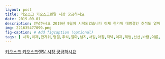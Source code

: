 ```yaml
---
layout: post
title: 키오스크 키오스크렌탈 시장 궁금하시요
date: 2019-09-01
description: 안녕하세요 2019년 9월이 시작되었습니다 이제 한가위 대명절인 추석도 얼마남지 않았습니다 그래서일까요 아침저녁으로 이제 제법 선선한 바람이 불어오고 있습니다 2019년 한 여름의 뜨거운 햇살이 
img: 221635477099.png
fig-caption: # Add figcaption (optional)
tags: [ 시작,이제,한가위,명절,추석,얼마,남지,서일,아침,저녁,이제,제법,선선,바람,여름,햇살,기세,부리고,정말,한겨울,사람,한낮,태양,열기,기세,오늘,햇살,아래,하루,우리,이웃,햇살,아래,하루,사람,동료,사람과,열정,희망이,우리,모두,오늘이,오늘,화이팅,최근,사회,이슈,혹시,오스,무인,주문,용어,보지,오스,공공장소,주로,설치,터치스크린,정보,전달,시스템,이용,마케팅,오스,크란,원래,옥외,설치,대형,천막,말로,간이,판매,소형,매점,의미,최근,공공장소,무인,자동화,통해,주변,정보,안내,버스,시간,안내,일반,대중,이용,무인,정보,단말기,지칭,단말기,활용,마케팅,통상,무인,주문,결제,시스템,통칭,기도,최저임금,상승,인건비,절감,대안,무인,기기,시스템,오스,보급,활성화,신문,음료,매점,오스,무인,자동화,통해,대중,이용,공공장소,설치,무인,단말기,대부분,보드,사용,화면,터치스크린,사용,단계,검색,이용자,편의,장점,직접,안내,사람,때문,인력,절감,효과,반면,식당,영화관,매장,중심,보안,취약점,개인정보,유출,우려,다음,헤럴드,기사,기사,잠깐,동네,분식집,오스,기사,입력,손님,주문,기계,동네,종종,분식점,최근,이수진,상황,잠시,직원,보이지,무인,클릭,결제,마치,나니,문서,출력,푸드코트,대형,프랜차이즈,매장,무인,여기,이용,지난,서울,노량진,커피,매장,음료,직원,전부,아메리카노,가격,픽업,카드,현금,전용,무인기,카드,사용,무인기,대가,자리,직원,김모,피크타임,오전,사이,음료,린다,인근,위치,레드,커피,가게,내부,외부,오스,대씩,구비,가게,오스,설치,관리,관계자,레드,커피,작년,호점,프랜차이즈,사업,본격,경우,이전,포스,아예,무인,기기,활용,매장,자리,귀띔,불황,임대료,최저임금,인상,여파,무인,바람,동네,곳곳,지난해,올해,최저임금,승률,각각,자영,업자,사이,인건비,부담,대한,위기,의식,고조,무인,주문,결제,시스템,오스,맥도날드,롯데리아,기존,햄버거,프랜차이즈,일반,커피전문점,밥집,확대,추세,업계,장내,무인,기기,활용,해도,시작,단계,최근,증가,보고,암호,화폐,거래소,빗썸,운영,오스,브랜드,터치,관계자,올해,프랜차이즈,가맹,정보,등록,일반,매장,주문,오스,수량,대비,가까이,프랜차이즈,업종,일반,자영,업자,오스,구매,비중,만큼,동네,무인,기기,확산,무인,바람,최근,심화,자영,업자,위기,전문가,분석,중소,벤처기업,부가,지난,발표,전국,소상,공인,실태,조사,시험,조사,상공,기준,평균,매출,평균,영업,이익,집계,년도,감소,수치,통계청,발표,기준,임금,근로자,평균,소득,영업,이익,역시,감소,상공,평균,영업,이익,년도,비교,절반,가까이,증가,수치,기점,이익,감소,부채,증가,상공,평균,부채,지난해,전인,비교,가량,급증,전국,소상,공인,자영,업자,지난해,기준,성태,연세대,경제,학부,교수,오스,무인,기기,미국,중국,외국,대규모,마트,먼저,도입,우리나라,방위,확산,면서,최근,최저임금,가파르,과정,무인,화로,전환,노동,자본,대체,전환,환경,지적,실제,업계,오스,대당,아르바이트생,명의,대체,효과,보고,오스,업체,수준,신용카드,사용,기기,현금,카드,모바일,페이,모두,고급,기기,시작,프랜차이즈,업계,관계자,오스,명의,대체,기준,아르바이트생,풀타임,고용,점주,입장,비용,절감,서울,동작구,노량진,위치,순두부,가게,부점,모씨,무인,기기,가나,라며,계산,직접,인원,감축,부분,직원,고용,매장,명의,손님,수용,남짓,규모,역시,오스,통해,주문,계산,해결,정도,매장,직원,이익,거의,시간대,파트타임,아르바이트생,인건비,상황,무인,기기,비용,오늘,오스,탈시,체크,가지,오스,시장,성장,곡선,정말,상승,여러,이유,불황,장기,서민,호주머니,점점,때문,자영,업자,업종,장사,문제,장사,가장,지출,비용,인건비,감당,점점,때문,식당,하나,개업,운영,가정,주방,서빙,최소,명의,직원,최소,인건비,지출,연간,인건비,지출,장사,재료,인건비,임대료,등등,지출,운영,실제,인건비,상승,수준,시작,올해,성장,전망,오스,크시,지금,오스,도입,고민,여러분,정보,가지,제공,오스,안내,인건비,추이,잠시,보고,최저,인건비,대비,인건비,최저임금,급상승,경기,순환,최저생계비,보장,최저생계비,증가,의식주,안정화,지출,경기,순환,경제,하나,함정,실제,자영,업자,경우,최저임금,이익,정말,영세,자영,업자,상황,인건비,급증,자영,업자,내년,최저임금,심의,본격,프랜차이즈,업계,인건비,부담,가중,예의,주시,최저임금,상승,내년,인상,인건비,부담,폭증,배달,수수료,가격,인상,미노,전망,최저임금,위원회,내년,최저임금,심의,본격,착수,가운데,외식,프랜차이즈,업계,예의,주시,인건비,비중,사업,특성,내년,최저임금,인상,수익,악화,목소리,관련,업계,최저임금,위원회,정부,세종,청사,회의,내년,최저임금,심의,착수,내년,최저임금,결정,시한,열흘,남지,상황,경영,지난,과도,동결,호소,반면,노동계,공약,고수,노사,입장,상황,프랜차이즈,업계,자영,업자,중심,타격,라며,우려,본사,임금,지급,직영,달리,가맹,점주,직접,아르바이트생,인건비,지급,때문,프랜차이즈,업계,관계자,내년,최저임금,심의,관련,프랜차이즈,본사,가맹,점주,모두,예의,주시,면서,가맹,점주,가게,경영,가기,한계,상태,고용,가족,구성원,모두,가게,운영,상황,몰리,깊이,우려,실제,상공,연합,지난,발표,최저임금,관련,상공,근로자,실태,조사,결과,소상,공인,최저임금,인상,인건비,부담,근로자,최저임금,인상,불안,일자리,불안,호소,공동,위원장,한국,외식,중앙회,종로구,회장,앞서,지난,기자회견,통해,최저임금,고용,투자,마당,동결,포함,인상,논의,자체,무슨,의미,대다수,소상,공인,심정,라며,최저임금,차등,방안,포함,최저임금,인상,피해,상공,지원,실효,대책,무엇,지난,최저임금,인상,여파,프랜차이즈,업계,가격,인상,내년,인건비,종업원,수나,근무시간,한편,물가,상승,관측,더욱이,치킨,피자,배달,비중,업종,배달,수수료,상승,우려,관계자,배달,직원,업무,특성,고충,감안,대부분,업체,현행,최저,임금,시급,최저임금,임금,면서,배달,서비스,제품,대한,가격,인상,예상,인건비,절감,무인,주문,도입,속도,전망,롯데리아,맥도날드,버거킹,주요,프랜차이즈,업체,전국,매장,절반,가량,무인,주문,설치,자영,업자,최저임금,이상,임대료,재료,상황,족족,인건비,오스,도입,고려,대박,창업,최저임금,상승,대비,외식,업체,전략,대박,창업,최저임금,상승,대비,외식,업체,전략,일요,서울,최고,상권,서울,종로,거리,가면,점포,여기,저기,현상,전국,지방,갈수록,온라인,습격,도심,재개발,상권,변화,경기,침체,여러,가지,다음,기사,전문,내용,최고,상권,서울,종로,거리,가면,점포,여기,저기,현상,전국,지방,갈수록,온라인,습격,도심,재개발,상권,변화,경기,침체,여러,가지,요인,자영,업자,요인,하나,인건비,인상,인건비,인상,창업,속도,창업,전략,가장,대표,트렌드,무인,오스,도입,인력,아예,무인,운영,업종,창업,무인,오스,분식,커피,분야,확산,포스,전문,회사,성진,에스,경우,기존,제품,가량,제품,무인,결제,시스템,비롯,메가시티,매직,오토,서비스,기반,페이,푸드,오스,인건비,절약,과학,점포,운영,솔루션,대표,패스트푸드,외식,업체,맥도날드,현재,매장,이상,매장,무인,계산기,도입,롯데리아,전국,이상,매장,무인,계산기,운영,이랜드,운영,애슐리,역시,오스,도입,검토,스타벅스,사이렌,무인,주문,브랜드,고객,소통,공감,기여,서비스,환경,효율,개선,프로세스,혁신,자동화,인력,절감,방안,운영,프로세스,혁신,기존,불합리,서비스,환경,효율,후쿠오카,함바,부천,경우,최근,파스타,나베,기존,메뉴,종류,국물,음식,추가,메뉴,도입,기존,메뉴,조금,다른,주방,움직임,서비스,절차,동선,변화,보완,손님,최상,서비스,유지,방안,마련,서비스,주방,프로세스,개선,인건비,절감,부차,효과,각종,식자,재의,보관,조리,투입,동선,효율,자재,주방,조리,기구,배치,파악,서비스,효율,조리,과정,효율,위생,상태,개선,서비스,개선,마찬가지,음식점,테이블,한쪽,측면,서랍,손님,직접,수저,냅킨,셋팅,거나,셀프,코너,도입,바텐식,인테리어,도입,인력,절감,방법,셀프서비스,하나,방안,과거,셀프서비스,커피,분식,패스트푸드,고객,대상,업종,대부분,최근,음식점,한식,도입,곰탕,의정부,회전목마,곰탕,오리고기,결합,상호,보완,상품,전략,성공,사례,식당,무한리필,쌈채,샐러드,제공,공간,마련,고객,무한리필,채소,매장,인건비,절감,윈하,사례,인건비,인상,대응,위해,직원,개개인,생산,직원,교육,훈련,통해,직원,역량,방안,직원,장기,근속,학습,효과,자연,역량,향상,효과,떡볶이,본점,아연,사장,매장,운영,직원,성도,원칙,생일,기기,간식,지원,휴가,규정,직원,배려,경영,직원,사기,생산,높이,후쿠오카,함바,센터,포인터,경우,주말,주방,주중,주방,각각,항시,근무,시간,근무,합치,직원,사업,시작,계속,근무,직원,나머지,직원,평균,연수,농담,직원,시간,근무,시작,직원,군대,정도,가족,분위기,근무,지호,삼계탕,마포,대흥,직원,중국,동포,조선족,기간,정도,주방,나이,초창,일해,지금,베테,주방,유지,직원,관리,비결,가족,생각,대우,실제,직원,자녀,입학,졸업,행사,등록금,노트북,지원,일시,형편,경우,급여,경제,도움,주기도,인건비,수준,문제,시간제,종업원,불안,정적,근무,외식,운영,사장,입장,어려움,때문,최근,가족,창업,가장,인기,창업,방식,불막열삼,오픈,올케,남동생,부인,아들,매장,운영,매장,규모,경우,그동안,시간제,직원,고용,관리,어려움,근무,영속성,불규칙,곤란,아예,경우,인테리어,사업,남편,붙이,가족,경영,통해,문제,해결,커피,베이,춘천,부부,서로,버팀목,경우,부부,바리스타,학원,위해,단계,카페,보통,부부,창업,각자,역할,구분,업무,충돌,경우,부부,공동,취미,시작,때문,역할,손발,척척,부부,서로,의지,마음,통해,어려움,동력,갈등,요인,일로,감정,상하,경우,위해,부부,사업,경우,서로,역할,분담,충돌,상황,미연,방지,보스,경기,의왕,역점,경우,부인,주방,남편,전담,서로,동선,겹치,일이,정보,교환,오해,발생,업종,환경,고려,합리,전략,선택,인건비,절감,아예,무인,점포,선택,창업,자도,무인,운영,프리미엄,도서관,도서관,카페,공간,대여,사업,셀프,빨래,무인,물품,보관,사업,자금,여유,육체노동,운영,퇴직,주부,창업,인기,아예,혼자,기술,창업,선택,사람,반딧불,실내,공기,정화,사업,방청,행업,렌텔,가전,관리,사업,인건비,절감,방안,자동화,서비스,주방,프로세스,개선,직원,관계,통한,장기,근속,인척,부부,가족,경영,여러,방안,업종,환경,선택,지혜,현재,아이템,자동화,고객,현재,주방,환경,개선,여지,보고,직원,인성,교육,수준,운영,가족,성향,대한,체크,리스트,작성,전문교육,기관,대한,교육,정보,지속,습득,적용,이제,오스,시장,대해,기사,통해,이해,압니,다음,오스,선택,항목,정리,자료,첫째,오스,조사,국내,오스,시장,급성,예상,업체,생산,시작,오스,브랜드,모델,가요,삼성,오스,크란,보신,오스,크시,일반인,겨우,인터넷,검색,모델,판매,가격,모양,판매,사도,판매,사의,제품,조사일,수도,소프트웨어,개발,유통,일수,조사,개발,소도,오스,크게,가지,구분,내장,부품,모양,오스,프로그램,내장,부품,컴퓨터,성품,메이,보드,메모리,조립,오스,외관,모형,제작,제작,디자인,포함,마지막,프로그램,오스,오스,전용,소프트웨어,조합,속도,안정,무엇,외관,우리,매장,제품,인테리어,고려,선택,오스,선택,가장,부분,조사,가지,보고,제품,공급,여야,두번째,오스,판매,오스,판매,여럿,오스,조사,조사,하드웨어,생산,소프트웨어,외주,직접,두번째,소프트웨어,개발,주력,회사,개발,능력,제조,여력,조사,제품,본인,소프트웨어,설치,유통,세번,유통,회사,유통,자금,기반,마지막,오스,판매,판매,영업,주로,대리점,기존,판매,때문,오스,크시,구조,이해,궁합,대리점,카드,수수료,주요,수입,이기,때문,오스,판매,전부,일부,판매,판매,사가,인지,체크,영세,대리점,오스,구매,경우,향후,문제,발생,책임,지지,고가,제품,렌탈,책임,판매,사인,규모,판매,경험,회사,역량,세번,오스,렌탈,방식,오스,크렌,방식,방식,인지,렌탈,상품,이기,때문,이자,은행,대출,오스,렌탈,캐피탈,유통,캐피탈,기본,용도,이자율,오스,구매,신용,개인,이자,기분,오스,렌탈한다,신용,조회,캐피탈,계약서,작성,생각,저희,캐피탈,수십,대의,기계,사서,원가,캐피탈,유통,신용,문제,신용,하락,영향,주지,와우,오스,위약금,정책,오스,고가,제품,일시,불구,매가,렌탈,캐피탈,마련,저희,제외,캐피탈,기계,사용,상황,잔여렌탈료,캐피탈,방법,나가야,가게,기계렌탈료,계속,내야,눈물,저희,위약금,정책,전화,마지막,오스,렌탈,오스,탈시,가장,부분,오스,렌탈,기본,개월,가장,선호,개월,개월,가장,선택,개월,시간,매우,시간,시간,오스,기계,고장,한번,생각,아마,장시,고객,기계,수리,따라서,기계,손시,작동,직원,바로,핵심,가지,기계,제조,사의,시간,인원,응대,제조,사의,퇴근,시간,이후,발생,오류,대해,응대,조직,마지막,기계,파손,판매,사인,참고,저희,기계,발생,신제품,교환,제도,운영,모든,소가,연락,상담,오스,미디어윌,오스,정답,지금,대표,상품,대해,소개,제품,하나,시스,오스,모델,데스크,모델,협소,공간,오스,설치,업소,제품,제품,특징,화면,사이즈,인치,카드,전용,데스크,탁상,설치,손님,이미지,동영상,지원,상품,메인,상품,이벤트,안내,활용,추가,옵션,스탠드,구매,오스,스탠드,사용,색상,블랙,화이트,모델,두번째,소개,제품,하나,시스,오스,모델,스탠드,모델,소출,입문,입구,오스,설치,업소,제품,제품,특징,화면,사이즈,인치,카드,현금,겸용,스탠드,손님,이미지,동영상,지원,상품,메인,상품,이벤트,안내,활용,현금,투입,지폐,인식,천원,오천원,만원,인식,배출,동전,백원,오백원,지폐,천원,배출,지폐,모두,적재,지폐,관리,색상,블랙,화이트,모델,세번,소개,제품,하나,시스,오스,모델,스탠드,모델,소출,입문,입구,오스,설치,업소,제품,제품,특징,화면,사이즈,인치,대형,카드,전용,스탠드,손님,이미지,동영상,지원,상품,메인,상품,이벤트,안내,활용,색상,블랙,소개,제품,하나,시스,오스,모델,스탠드,모델,소출,입문,입구,오스,설치,업소,제품,제품,특징,화면,사이즈,인치,대형,카드,현금,겸용,스탠드,손님,이미지,동영상,지원,상품,메인,상품,이벤트,안내,활용,현금,투입,가격,지폐,기준,천원,오천원,만원,인식,배출,동전,백원,오백원,지폐,천원,배출,상품,지폐,기준,천원,오천원,만원,오만원,인식,배출,동전,백원,오백원,지폐,천원,오천원,배출,상품,지폐,모두,적재,지폐,관리,색상,블랙,화이트,모델,오스,구매,렌탈,문제,갑자기,오스,작동,생각,오스,오스,생각,가격,보고,오스,구매,보아,삼성,고가,구매,중국,저가,브랜드,구매,차이,설명,이해,오스,오스,누가,생산,누가,판매,가장,지금,아무,문제,작동,사용,생각,낭패,조사,안정,판매,사가,보시,오스,선택,저희,판매,오스,모두,티원,전액,현금,구매,유통,혹시,조사,티원,선지,때문,렌탈료,티원,티원,회사,어디,장사,아티스,회사,인수,회사,티원,테크,기업,변화,비티,홀딩스,컴퍼니,열사,열사,가상,화폐,거래소,빗썸,운영,안정,최고 ]
---
```

[키오스크 키오스크렌탈 시장 궁금하시요](https://blog.naver.com/mediawillkiosk?Redirect=Log&logNo=221635477099)
